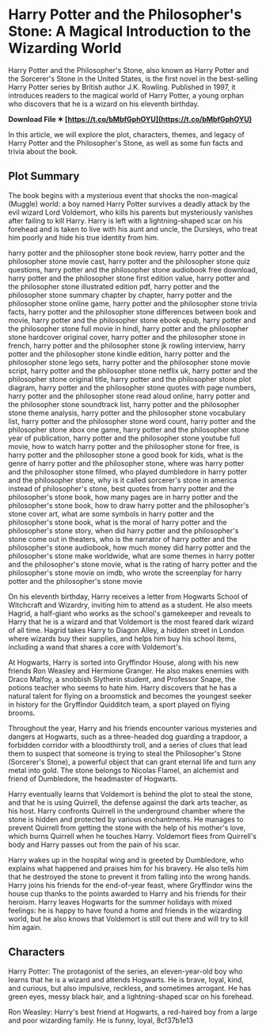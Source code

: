 # Harry Potter and the Philosopher's Stone: A Magical Introduction to the Wizarding World
 
Harry Potter and the Philosopher's Stone, also known as Harry Potter and the Sorcerer's Stone in the United States, is the first novel in the best-selling Harry Potter series by British author J.K. Rowling. Published in 1997, it introduces readers to the magical world of Harry Potter, a young orphan who discovers that he is a wizard on his eleventh birthday.
 
**Download File ✶ [https://t.co/bMbfGphOYU](https://t.co/bMbfGphOYU)**


 
In this article, we will explore the plot, characters, themes, and legacy of Harry Potter and the Philosopher's Stone, as well as some fun facts and trivia about the book.
 
## Plot Summary
 
The book begins with a mysterious event that shocks the non-magical (Muggle) world: a boy named Harry Potter survives a deadly attack by the evil wizard Lord Voldemort, who kills his parents but mysteriously vanishes after failing to kill Harry. Harry is left with a lightning-shaped scar on his forehead and is taken to live with his aunt and uncle, the Dursleys, who treat him poorly and hide his true identity from him.
 
harry potter and the philosopher stone book review,  harry potter and the philosopher stone movie cast,  harry potter and the philosopher stone quiz questions,  harry potter and the philosopher stone audiobook free download,  harry potter and the philosopher stone first edition value,  harry potter and the philosopher stone illustrated edition pdf,  harry potter and the philosopher stone summary chapter by chapter,  harry potter and the philosopher stone online game,  harry potter and the philosopher stone trivia facts,  harry potter and the philosopher stone differences between book and movie,  harry potter and the philosopher stone ebook epub,  harry potter and the philosopher stone full movie in hindi,  harry potter and the philosopher stone hardcover original cover,  harry potter and the philosopher stone in french,  harry potter and the philosopher stone jk rowling interview,  harry potter and the philosopher stone kindle edition,  harry potter and the philosopher stone lego sets,  harry potter and the philosopher stone movie script,  harry potter and the philosopher stone netflix uk,  harry potter and the philosopher stone original title,  harry potter and the philosopher stone plot diagram,  harry potter and the philosopher stone quotes with page numbers,  harry potter and the philosopher stone read aloud online,  harry potter and the philosopher stone soundtrack list,  harry potter and the philosopher stone theme analysis,  harry potter and the philosopher stone vocabulary list,  harry potter and the philosopher stone word count,  harry potter and the philosopher stone xbox one game,  harry potter and the philosopher stone year of publication,  harry potter and the philosopher stone youtube full movie,  how to watch harry potter and the philosopher stone for free,  is harry potter and the philosopher stone a good book for kids,  what is the genre of harry potter and the philosopher stone,  where was harry potter and the philosopher stone filmed,  who played dumbledore in harry potter and the philosopher stone,  why is it called sorcerer's stone in america instead of philosopher's stone,  best quotes from harry potter and the philosopher's stone book,  how many pages are in harry potter and the philosopher's stone book,  how to draw harry potter and the philosopher's stone cover art,  what are some symbols in harry potter and the philosopher's stone book,  what is the moral of harry potter and the philosopher's stone story,  when did harry potter and the philosopher's stone come out in theaters,  who is the narrator of harry potter and the philosopher's stone audiobook,  how much money did harry potter and the philosopher's stone make worldwide,  what are some themes in harry potter and the philosopher's stone movie,  what is the rating of harry potter and the philosopher's stone movie on imdb,  who wrote the screenplay for harry potter and the philosopher's stone movie
 
On his eleventh birthday, Harry receives a letter from Hogwarts School of Witchcraft and Wizardry, inviting him to attend as a student. He also meets Hagrid, a half-giant who works as the school's gamekeeper and reveals to Harry that he is a wizard and that Voldemort is the most feared dark wizard of all time. Hagrid takes Harry to Diagon Alley, a hidden street in London where wizards buy their supplies, and helps him buy his school items, including a wand that shares a core with Voldemort's.
 
At Hogwarts, Harry is sorted into Gryffindor House, along with his new friends Ron Weasley and Hermione Granger. He also makes enemies with Draco Malfoy, a snobbish Slytherin student, and Professor Snape, the potions teacher who seems to hate him. Harry discovers that he has a natural talent for flying on a broomstick and becomes the youngest seeker in history for the Gryffindor Quidditch team, a sport played on flying brooms.
 
Throughout the year, Harry and his friends encounter various mysteries and dangers at Hogwarts, such as a three-headed dog guarding a trapdoor, a forbidden corridor with a bloodthirsty troll, and a series of clues that lead them to suspect that someone is trying to steal the Philosopher's Stone (Sorcerer's Stone), a powerful object that can grant eternal life and turn any metal into gold. The stone belongs to Nicolas Flamel, an alchemist and friend of Dumbledore, the headmaster of Hogwarts.
 
Harry eventually learns that Voldemort is behind the plot to steal the stone, and that he is using Quirrell, the defense against the dark arts teacher, as his host. Harry confronts Quirrell in the underground chamber where the stone is hidden and protected by various enchantments. He manages to prevent Quirrell from getting the stone with the help of his mother's love, which burns Quirrell when he touches Harry. Voldemort flees from Quirrell's body and Harry passes out from the pain of his scar.
 
Harry wakes up in the hospital wing and is greeted by Dumbledore, who explains what happened and praises him for his bravery. He also tells him that he destroyed the stone to prevent it from falling into the wrong hands. Harry joins his friends for the end-of-year feast, where Gryffindor wins the house cup thanks to the points awarded to Harry and his friends for their heroism. Harry leaves Hogwarts for the summer holidays with mixed feelings: he is happy to have found a home and friends in the wizarding world, but he also knows that Voldemort is still out there and will try to kill him again.
 
## Characters
 
Harry Potter: The protagonist of the series, an eleven-year-old boy who learns that he is a wizard and attends Hogwarts. He is brave, loyal, kind, and curious, but also impulsive, reckless, and sometimes arrogant. He has green eyes, messy black hair, and a lightning-shaped scar on his forehead.
 
Ron Weasley: Harry's best friend at Hogwarts, a red-haired boy from a large and poor wizarding family. He is funny, loyal,
 8cf37b1e13
 
